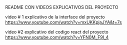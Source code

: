 README CON VIDEOS EXPLICATIVOS DEL PROYECTO 

video # 1 explicativo de la interface del proyecto 
https://www.youtube.com/watch?v=mxUKKpjaJYA&t=7s

video #2 explicativo del codigo react del proyecto 
https://www.youtube.com/watch?v=YFN0M_F9I_4
